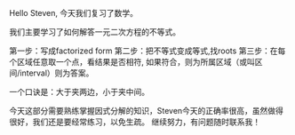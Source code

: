 Hello Steven, 今天我们复习了数学。

我们主要学习了如何解答一元二次方程的不等式。

第一步：写成factorized form 第二步：把不等式变成等式,找roots 第三步：在每个区域任意取一个点，看结果是否相符, 如果符合，则为所属区域（或叫区间/interval）则为答案。

一个口诀是：大于夹两边，小于夹中间。

今天这部分需要熟练掌握因式分解的知识，Steven今天的正确率很高，虽然做得很好，我们还是要经常练习，以免生疏。 继续努力，有问题随时联系我！
